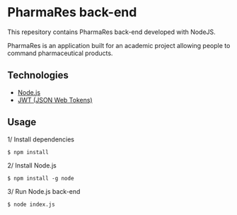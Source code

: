 # PharmaRes back-end

This repesitory contains PharmaRes back-end developed with NodeJS.

PharmaRes is an application built for an academic project allowing people to command pharmaceutical products.

## Technologies

* [Node.js](https://nodejs.org/en)
* [JWT (JSON Web Tokens)](https://jwt.io)


## Usage

1/ Install dependencies
```
$ npm install
```

2/ Install Node.js
```
$ npm install -g node
```

3/ Run Node.js back-end
```
$ node index.js
```

